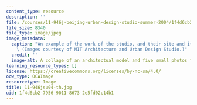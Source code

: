 ```yaml
---
content_type: resource
description: ''
file: /courses/11-946j-beijing-urban-design-studio-summer-2004/1f4d6cb27956901186732e5fd02c14b1_11-946jsu04-th.jpg
file_size: 8340
file_type: image/jpeg
image_metadata:
  caption: "An example of the work of the studio, and their site and its residents.\_\
    \ (Images courtesy of MIT Architecture and Urban Design Studio.)"
  credit: ''
  image-alt: A collage of an architectual model and five small photos from the site.
learning_resource_types: []
license: https://creativecommons.org/licenses/by-nc-sa/4.0/
ocw_type: OCWImage
resourcetype: Image
title: 11-946jsu04-th.jpg
uid: 1f4d6cb2-7956-9011-8673-2e5fd02c14b1
---
```

